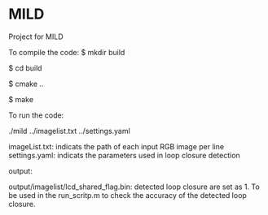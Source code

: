 # MILD
Project for MILD


To compile the code:
$ mkdir build

$ cd build

$ cmake ..

$ make 



To run the code:

./mild ../imagelist.txt ../settings.yaml

imageList.txt: indicats the path of each input RGB image per line
settings.yaml: indicats the parameters used in loop closure detection

output:

output/imagelist/lcd_shared_flag.bin: detected loop closure are set as 1. To be used in the run_scritp.m to check the accuracy of the detected loop closure.
